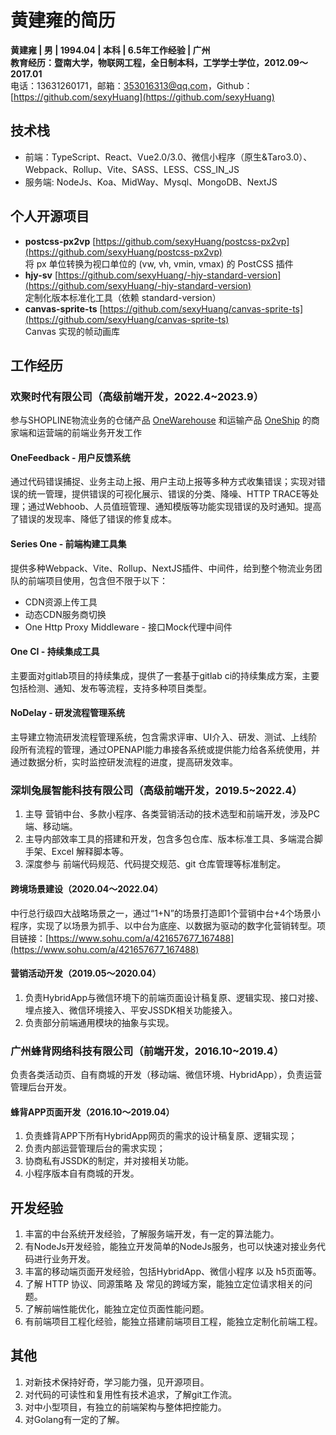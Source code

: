 # 黄建雍的简历

**黄建雍 | 男 | 1994.04 | 本科 | 6.5年工作经验 | 广州**  
**教育经历：暨南大学，物联网工程，全日制本科，工学学士学位，2012.09～2017.01**  
电话：13631260171，邮箱：[353016313@qq.com](353016313@qq.com)，Github：[https://github.com/sexyHuang](https://github.com/sexyHuang)  

## 技术栈  

- 前端：TypeScript、React、Vue2.0/3.0、微信小程序（原生&Taro3.0）、Webpack、Rollup、Vite、SASS、LESS、CSS_IN_JS  
- 服务端: NodeJs、Koa、MidWay、Mysql、MongoDB、NextJS

## 个人开源项目

- **postcss-px2vp**  [https://github.com/sexyHuang/postcss-px2vp](https://github.com/sexyHuang/postcss-px2vp)​  
    将 px 单位转换为视口单位的 (vw, vh, vmin, vmax) 的 PostCSS 插件
- **hjy-sv**  [https://github.com/sexyHuang/-hjy-standard-version](https://github.com/sexyHuang/-hjy-standard-version)​  
    定制化版本标准化工具（依赖 standard-version）
- **canvas-sprite-ts** [https://github.com/sexyHuang/canvas-sprite-ts](https://github.com/sexyHuang/canvas-sprite-ts)  
    Canvas 实现的帧动画库

## 工作经历

### 欢聚时代有限公司（高级前端开发，2022.4~2023.9）

参与SHOPLINE物流业务的仓储产品 [OneWarehouse](https://www.onewarehouse.net/) 和运输产品 [OneShip](https://oneship.cn/) 的商家端和运营端的前端业务开发工作

#### OneFeedback - 用户反馈系统

通过代码错误捕捉、业务主动上报、用户主动上报等多种方式收集错误；实现对错误的统一管理，提供错误的可视化展示、错误的分类、降噪、HTTP TRACE等处理；通过Webhoob、人员值班管理、通知模版等功能实现错误的及时通知。提高了错误的发现率、降低了错误的修复成本。

#### Series One - 前端构建工具集

提供多种Webpack、Vite、Rollup、NextJS插件、中间件，给到整个物流业务团队的前端项目使用，包含但不限于以下：

- CDN资源上传工具
- 动态CDN服务商切换
- One Http Proxy Middleware - 接口Mock代理中间件

#### One CI - 持续集成工具

主要面对gitlab项目的持续集成，提供了一套基于gitlab ci的持续集成方案，主要包括检测、通知、发布等流程，支持多种项目类型。

#### NoDelay - 研发流程管理系统

主导建立物流研发流程管理系统，包含需求评审、UI介入、研发、测试、上线阶段所有流程的管理，通过OPENAPI能力串接各系统或提供能力给各系统使用，并通过数据分析，实时监控研发流程的进度，提高研发效率。
<div style="break-after: page; page-break-after: always;" ></div>

### 深圳兔展智能科技有限公司（高级前端开发，2019.5~2022.4）

1. 主导 营销中台、多款小程序、各类营销活动的技术选型和前端开发，涉及PC端、移动端。
1. 主导内部效率工具的搭建和开发，包含多包仓库、版本标准工具、多端混合脚手架、Excel 解释脚本等。
1. 深度参与 前端代码规范、代码提交规范、git 仓库管理等标准制定。

#### 跨境场景建设（2020.04～2022.04）

中行总行级四大战略场景之一，通过“1+N”的场景打造即1个营销中台+4个场景小程序，实现了以场景为抓手、以中台为底座、以数据为驱动的数字化营销转型。项目链接：[https://www.sohu.com/a/421657677_167488](https://www.sohu.com/a/421657677_167488)
**​**

#### 营销活动开发（2019.05～2020.04）

1. 负责HybridApp与微信环境下的前端页面设计稿复原、逻辑实现、接口对接、埋点接入、微信环境接入、平安JSSDK相关功能接入。
1. 负责部分前端通用模块的抽象与实现。

### 广州蜂背网络科技有限公司（前端开发，2016.10~2019.4）

 负责各类活动页、自有商城的开发（移动端、微信环境、HybridApp），负责运营管理后台开发。

#### 蜂背APP页面开发（2016.10～2019.04）

1. 负责蜂背APP下所有HybridApp网页的需求的设计稿复原、逻辑实现；
1. 负责内部运营管理后台的需求实现；
1. 协商私有JSSDK的制定，并对接相关功能。
1. 小程序版本自有商城的开发。

## 开发经验

1. 丰富的中台系统开发经验，了解服务端开发，有一定的算法能力。
1. 有NodeJs开发经验，能独立开发简单的NodeJs服务，也可以快速对接业务代码进行业务开发。
1. 丰富的移动端页面开发经验，包括HybridApp、微信小程序 以及 h5页面等。
1. 了解 HTTP 协议、同源策略 及 常见的跨域方案，能独立定位请求相关的问题。
1. 了解前端性能优化，能独立定位页面性能问题。
1. 有前端项目工程化经验，能独立搭建前端项目工程，能独立定制化前端工程。

## 其他

1. 对新技术保持好奇，学习能力强，见开源项目。
1. 对代码的可读性和复用性有技术追求，了解git工作流。
1. 对中小型项目，有独立的前端架构与整体把控能力。
1. 对Golang有一定的了解。
